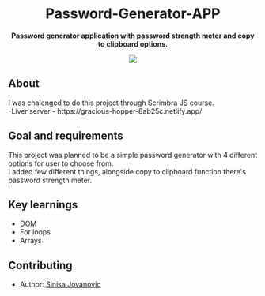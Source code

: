 <h1 align="center">Password-Generator-APP</h1>
<p align="center"><strong>Password generator application with password strength meter and copy to clipboard options.</strong>
<div align="center"><img src="https://i.ibb.co/g6PMvZh/netlify-app.png"></img></div>
<h2>About</h2>
I was chalenged to do this project through Scrimbra JS course.
</br>
-Liver server - https://gracious-hopper-8ab25c.netlify.app/
<h2>Goal and requirements</h2>

This project was planned to be a simple password generator with 4 different options for user to choose from.
</br>
I added few different things, alongside copy to clipboard function there's password strength meter.

<h2>Key learnings</h2>

- DOM  
- For loops
- Arrays 


<h2>Contributing</h2>

- Author: <a href="https://www.linkedin.com/in/sini%C5%A1a-jovanovi%C4%87-78320121a/" target="_blank">Sinisa Jovanovic</a>
